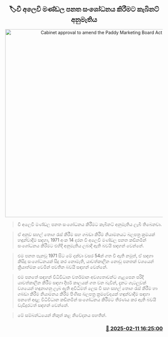 <p align='center'><b><h2 align='center' title='Cabinet approval to amend the Paddy Marketing Board Act'>🏷වී අලෙවි මණ්ඩල පනත සංශෝධනය කිරීමට කැබිනට් අනුමැතිය</h2></b></p>
<p align='center'><img src='https://helakuru.sgp1.cdn.digitaloceanspaces.com/esana/images/lib/wee.jpg' width='600' alt='Cabinet approval to amend the Paddy Marketing Board Act'></p>

> වී අලෙවි මණ්ඩල පනත සංශෝධනය කිරීමට කැබිනට් අනුමැතිය ලැබී තිබෙනවා.

> ඒ අනුව සහල් තොග රැස් කිරීම සහ ගබඩා කිරීම නියාමනයට බලපත්‍ර ක්‍රමයක් හඳුන්වාදීම සඳහා, 1971 අංක 14 දරන වී අලෙවි මණ්ඩල පනත කඩිනමින් සංශෝධනය කිරීමට එහිදී අනුමැතිය ලබාදී ඇති බවයි සඳහන් වෙන්නේ.

> එම පනත පැනවූ 1971 සිට මේ දක්වා වසර 54ක් ගත වී ඇති නමුත්, ඒ සඳහා කිසිදු සංශෝධනයක් සිදු කර නොමැති, යාවත්කාලීන නොවූ පනතක් වශයෙන් ක්‍රියාත්මක වෙමින් පවතින බවයි සඳහන් වෙන්නේ.

> එම පනතේ සඳහන් විධිවිධාන වර්තමාන අවශ්‍යතාවන්ට ගැළපෙන පරිදි යාවත්කාලීන කිරීම සඳහා දීර්ඝ කාලයක් ගත වන බැවින්, දැනට ගැටලුවක් වශයෙන් හඳුනාගනු ලැබ ඇති අවිධිමත් ලෙස වී සහ සහල් තොග රැස් කිරීම හා ගබඩා කිරීම නියාමනය කිරීම පිණිස බලපත්‍ර ක්‍රමවේදයක් හඳුන්වාදීම සඳහා පනතේ අදාළ විධිවිධාන කඩිනමින් සංශෝධනය කිරීමට තීරණය කර ඇති බවයි වැඩිදුරටත් සඳහන් වෙන්නේ.

> මේ සම්බන්ධයෙන් නිකුත් කළ නිවේදනය පහතින්.



<h3 align='right'><a href='https://www.helakuru.lk/esana/p/107392/'>📅 2025-02-11 16:25:00</a></h3>
